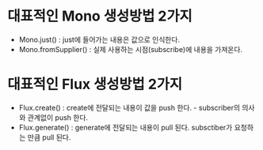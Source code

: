 # 대표적인 Mono 생성방법 2가지
- Mono.just() : just에 들어가는 내용은 값으로 인식한다.
- Mono.fromSupplier() : 실제 사용하는 시점(subscribe)에 내용을 가져온다.

# 대표적인 Flux 생성방법 2가지
- Flux.create() : create에 전달되는 내용이 값을 push 한다. - subscriber의 의사와 관계없이 push 한다.
- Flux.generate() : generate에 전달되는 내용이 pull 된다. subsctiber가 요청하는 만큼 pull 된다.